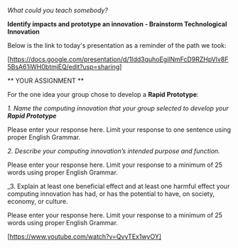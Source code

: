 _What could you teach somebody?_

**Identify impacts and prototype an innovation - Brainstorm Technological Innovation**

Below is the link to today's presentation as a reminder of the path we took:

[https://docs.google.com/presentation/d/1Idd3quhoEgilNmFcD9RZHpVlv8F5BsA61iWH0btmjEQ/edit?usp=sharing]


**  YOUR ASSIGNMENT **

For the one idea your group chose to develop a **Rapid Prototype**:


  _1.  Name the computing innovation that your group selected to develop your **Rapid Prototype**_
  
  Please enter your response here.  Limit your response to one sentence using proper English Grammar.
  
  
  
  
  
  
  
  
  
  
  
  _2. Describe your computing innovation’s intended purpose and function._
  
  Please enter your response here.  Limit your response to a minimum of 25 words using proper English Grammar.
  
  
  
  
  
  
  
  
  
  
  
  
  
  
  
  
  
  
  
  
  
  
  
  
  _3. Explain at least one beneficial effect and at least one harmful effect your computing innovation has had, or has the potential to have, on society, economy, or culture.
  
  Please enter your response here.  Limit your response to a minimum of 25 words using proper English Grammar.
  
  




























[https://www.youtube.com/watch?v=QvyTEx1wyOY]


